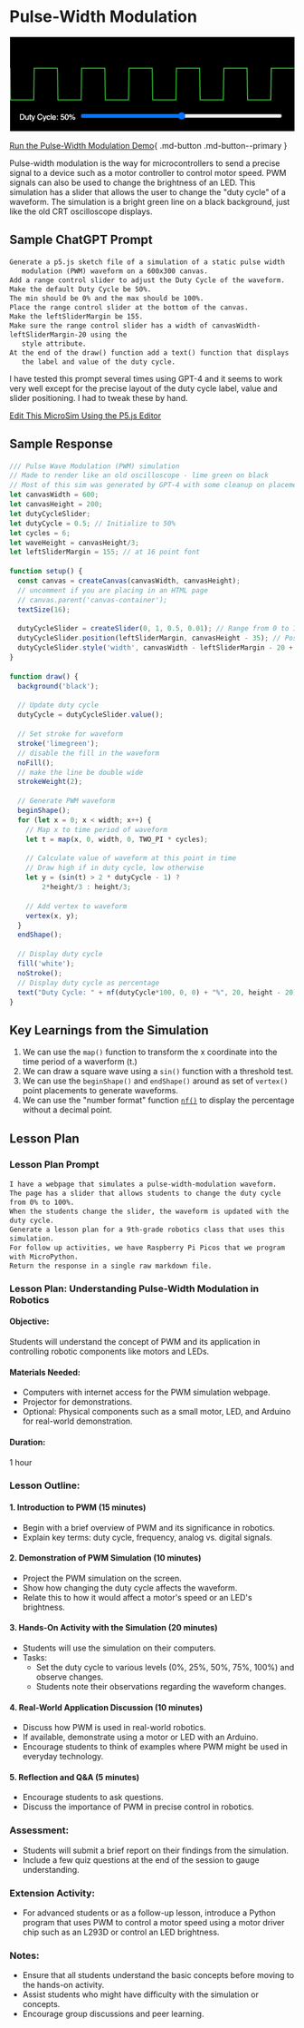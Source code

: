# Pulse-Width Modulation

![PWM](./pwm.png)

[Run the Pulse-Width Modulation Demo](./pwm.html){ .md-button .md-button--primary }

Pulse-width modulation is the way for microcontrollers to send a precise signal to a 
device such as a motor controller to control motor speed.  PWM signals
can also be used to change the brightness of an LED.
This simulation has a slider that allows the user to change the "duty cycle" of
a waveform.  The simulation is a bright green line on a black background, just like
the old CRT oscilloscope displays.

## Sample ChatGPT Prompt

```linenums="0"
Generate a p5.js sketch file of a simulation of a static pulse width
   modulation (PWM) waveform on a 600x300 canvas.
Add a range control slider to adjust the Duty Cycle of the waveform.
Make the default Duty Cycle be 50%.
The min should be 0% and the max should be 100%.
Place the range control slider at the bottom of the canvas.
Make the leftSliderMargin be 155.
Make sure the range control slider has a width of canvasWidth-leftSliderMargin-20 using the 
   style attribute.
At the end of the draw() function add a text() function that displays
   the label and value of the duty cycle.
```

I have tested this prompt several times using GPT-4 and it seems to work very well
except for the precise layout of the duty cycle label, value and slider positioning.
I had to tweak these by hand.

[Edit This MicroSim Using the P5.js Editor](https://editor.p5js.org/dmccreary/sketches/LuroLLnh9)

## Sample Response

```js
/// Pulse Wave Modulation (PWM) simulation
// Made to render like an old oscilloscope - lime green on black
// Most of this sim was generated by GPT-4 with some cleanup on placement of the slider
let canvasWidth = 600;
let canvasHeight = 200;
let dutyCycleSlider;
let dutyCycle = 0.5; // Initialize to 50%
let cycles = 6;
let waveHeight = canvasHeight/3;
let leftSliderMargin = 155; // at 16 point font

function setup() {
  const canvas = createCanvas(canvasWidth, canvasHeight);
  // uncomment if you are placing in an HTML page
  // canvas.parent('canvas-container');
  textSize(16);
  
  dutyCycleSlider = createSlider(0, 1, 0.5, 0.01); // Range from 0 to 1, default value 0.5, step size 0.01
  dutyCycleSlider.position(leftSliderMargin, canvasHeight - 35); // Position slider
  dutyCycleSlider.style('width', canvasWidth - leftSliderMargin - 20 + 'px'); // Set width of slider
}

function draw() {
  background('black');

  // Update duty cycle
  dutyCycle = dutyCycleSlider.value();
  
  // Set stroke for waveform
  stroke('limegreen');
  // disable the fill in the waveform
  noFill();
  // make the line be double wide
  strokeWeight(2);
  
  // Generate PWM waveform
  beginShape();
  for (let x = 0; x < width; x++) {
    // Map x to time period of waveform
    let t = map(x, 0, width, 0, TWO_PI * cycles);
    
    // Calculate value of waveform at this point in time
    // Draw high if in duty cycle, low otherwise
    let y = (sin(t) > 2 * dutyCycle - 1) ? 
        2*height/3 : height/3; 
    
    // Add vertex to waveform
    vertex(x, y);
  }
  endShape();
  
  // Display duty cycle
  fill('white');
  noStroke();
  // Display duty cycle as percentage
  text("Duty Cycle: " + nf(dutyCycle*100, 0, 0) + "%", 20, height - 20); 
}
```

## Key Learnings from the Simulation

1. We can use the ```map()``` function to transform the x coordinate into the time period of a waverform (t.)
1. We can draw a square wave using a ```sin()``` function with a threshold test.
2. We can use the ```beginShape()``` and ```endShape()``` around as set of ```vertex()``` point placements to generate waveforms.
3. We can use the "number format" function [```nf()```](https://p5js.org/reference/#/p5/nf) 
to display the percentage without a decimal point.

## Lesson Plan

### Lesson Plan Prompt

```linenums="0"
I have a webpage that simulates a pulse-width-modulation waveform. 
The page has a slider that allows students to change the duty cycle from 0% to 100%.
When the students change the slider, the waveform is updated with the duty cycle.
Generate a lesson plan for a 9th-grade robotics class that uses this simulation.
For follow up activities, we have Raspberry Pi Picos that we program with MicroPython.
Return the response in a single raw markdown file.
```

### Lesson Plan: Understanding Pulse-Width Modulation in Robotics

#### Objective:
Students will understand the concept of PWM and its application in controlling robotic components like motors and LEDs.

#### Materials Needed:
- Computers with internet access for the PWM simulation webpage.
- Projector for demonstrations.
- Optional: Physical components such as a small motor, LED, and Arduino for real-world demonstration.

#### Duration:
1 hour

### Lesson Outline:

#### 1. Introduction to PWM (15 minutes)
- Begin with a brief overview of PWM and its significance in robotics.
- Explain key terms: duty cycle, frequency, analog vs. digital signals.

#### 2. Demonstration of PWM Simulation (10 minutes)
- Project the PWM simulation on the screen.
- Show how changing the duty cycle affects the waveform.
- Relate this to how it would affect a motor's speed or an LED's brightness.

#### 3. Hands-On Activity with the Simulation (20 minutes)
- Students will use the simulation on their computers.
- Tasks:
  - Set the duty cycle to various levels (0%, 25%, 50%, 75%, 100%) and observe changes.
  - Students note their observations regarding the waveform changes.

#### 4. Real-World Application Discussion (10 minutes)
- Discuss how PWM is used in real-world robotics.
- If available, demonstrate using a motor or LED with an Arduino.
- Encourage students to think of examples where PWM might be used in everyday technology.

#### 5. Reflection and Q&A (5 minutes)
- Encourage students to ask questions.
- Discuss the importance of PWM in precise control in robotics.

### Assessment:
- Students will submit a brief report on their findings from the simulation.
- Include a few quiz questions at the end of the session to gauge understanding.

### Extension Activity:
- For advanced students or as a follow-up lesson, introduce a Python program that uses PWM to control a motor speed using a motor driver chip such as an L293D or control an LED brightness.

### Notes:
- Ensure that all students understand the basic concepts before moving to the hands-on activity.
- Assist students who might have difficulty with the simulation or concepts.
- Encourage group discussions and peer learning.


